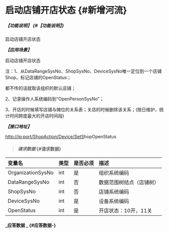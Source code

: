 # 启动店铺开店状态 {#新增河流}

##### _【功能说明】_ {#【功能说明】}

启动店铺开店状态

_**【应用场景】**_

启动店铺开店状态

注：1、从DataRangeSysNo、ShopSysNo、DeviceSysNo唯一定位到一个店铺Shop，标记店铺的OpenStatus；

都不传的话就取该组织的默认店铺；

2、记录操作人系统编码到“OpenPersonSysNo”；

3、开店的时候填写店铺与摊位的关系表；关店的时候删除该关系；\(按日维护，统计时间跨度最大的开店时间段\)

_**【接口地址】**_

[http://ip:port/ShopAction/Device/SetS](http://ip:port/OrganizationAction/Customer/AddCustomer)hopOpenStatus

> #### _请求数据_ {#请求数据}

| 变量名 | 类型 | 是否必须 | 描述 |
| :--- | :--- | :--- | :--- |
| OrganizationSysNo | int | 是 | 组织系统编码 |
| DataRangeSysNo | int | 否 | 数据范围树结点（店铺树） |
| ShopSysNo | int | 否 | 店铺系统编码 |
| DeviceSysNo | int | 是 | 设备系统编码 |
| OpenStatus | int | 是 | 开店状态：10开，11关 |

#### _应答数据 _ {#应答数据-}



